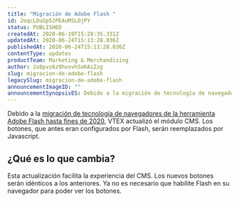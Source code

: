 ```yaml
---
title: "Migración de Adobe Flash "
id: 2oqcLDuGp52PEAuMSLOjPY
status: PUBLISHED
createdAt: 2020-06-19T15:28:35.331Z
updatedAt: 2020-06-24T15:13:28.036Z
publishedAt: 2020-06-24T15:13:28.036Z
contentType: updates
productTeam: Marketing & Merchandising
author: 2o8pvz6z9hvxvhSoKAiZzg
slug: migracion-de-adobe-flash 
legacySlug: migracion-de-adobe-flash 
announcementImageID: ""
announcementSynopsisES: Debido a la migración de tecnología de navegadores de la herramienta Adobe Flash, VTEX actualizó el módulo CMS
---
```


Debido a la [migración de tecnología de navegadores de la herramienta Adobe Flash hasta fines de 2020](https://www.blog.google/products/chrome/saying-goodbye-flash-chrome/), VTEX actualizó el módulo CMS. Los botones, que antes eran configurados por Flash, serán reemplazados por Javascript.

## ¿Qué es lo que cambia?

Esta actualización facilita la experiencia del CMS. Los nuevos botones serán idénticos a los anteriores. Ya no es necesario que habilite Flash en su navegador para poder ver los botones.

